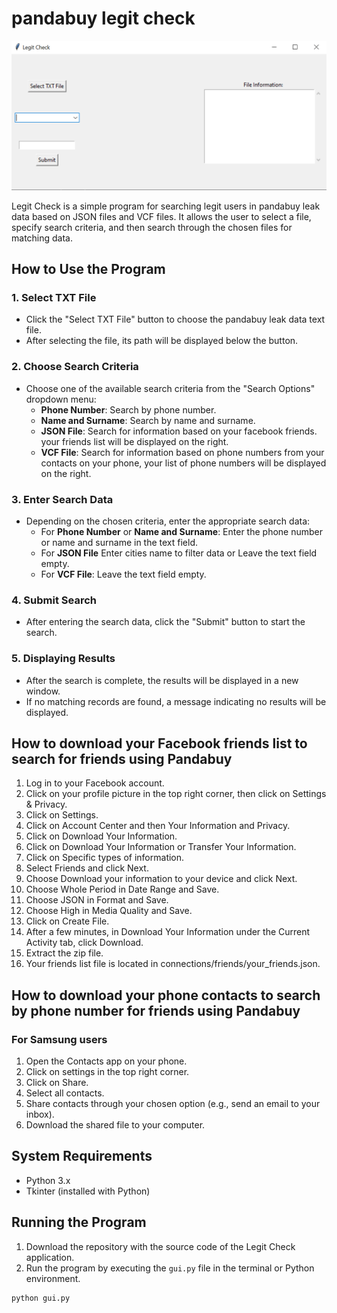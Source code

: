 # pandabuy legit check
![](images/gui.png)

Legit Check is a simple program for searching legit users in pandabuy leak data based on JSON files and VCF files. It allows the user to select a file, specify search criteria, and then search through the chosen files for matching data.

## How to Use the Program

### 1. Select TXT File

- Click the "Select TXT File" button to choose the pandabuy leak data text file.
- After selecting the file, its path will be displayed below the button.

### 2. Choose Search Criteria

- Choose one of the available search criteria from the "Search Options" dropdown menu:
  - **Phone Number**: Search by phone number.
  - **Name and Surname**: Search by name and surname.
  - **JSON File**: Search for information based on your facebook friends. your friends list will be displayed on the right.
  - **VCF File**: Search for information based on phone numbers from your contacts on your phone, your list of phone numbers will be displayed on the right.
### 3. Enter Search Data

- Depending on the chosen criteria, enter the appropriate search data:
  - For **Phone Number** or **Name and Surname**: Enter the phone number or name and surname in the text field.
  - For **JSON File** Enter cities name to filter data or Leave the text field empty.
  - For **VCF File**: Leave the text field empty.

### 4. Submit Search

- After entering the search data, click the "Submit" button to start the search.

### 5. Displaying Results

- After the search is complete, the results will be displayed in a new window.
- If no matching records are found, a message indicating no results will be displayed.

## How to download your Facebook friends list to search for friends using Pandabuy
1. Log in to your Facebook account.
2. Click on your profile picture in the top right corner, then click on Settings & Privacy.
3. Click on Settings.
4. Click on Account Center and then Your Information and Privacy.
5. Click on Download Your Information.
6. Click on Download Your Information or Transfer Your Information.
7. Click on Specific types of information.
8. Select Friends and click Next.
9. Choose Download your information to your device and click Next.
10. Choose Whole Period in Date Range and Save.
11. Choose JSON in Format and Save.
12. Choose High in Media Quality and Save.
13. Click on Create File.
14. After a few minutes, in Download Your Information under the Current Activity tab, click Download.
15. Extract the zip file.
16. Your friends list file is located in connections/friends/your_friends.json.

## How to download your phone contacts to search by phone number for friends using Pandabuy
### For Samsung users
1. Open the Contacts app on your phone.
2. Click on settings in the top right corner.
3. Click on Share.
4. Select all contacts.
5. Share contacts through your chosen option (e.g., send an email to your inbox).
6. Download the shared file to your computer.

## System Requirements

- Python 3.x
- Tkinter (installed with Python)

## Running the Program

1. Download the repository with the source code of the Legit Check application.
2. Run the program by executing the `gui.py` file in the terminal or Python environment.

```bash
python gui.py
